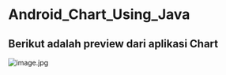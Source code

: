 # Android_Chart_Using_Java
## Berikut adalah preview dari aplikasi Chart
![image.jpg]([https://github.com/candra1525/Android_Project_Weather_with_API_OpenWeather_and_BMKG/blob/main/loading_cuaca.jpg](https://github.com/candra1525/android-chart-using-java/blob/main/Chart.jpg))

